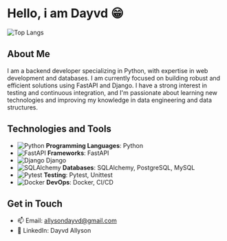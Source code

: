 # Hello, i am Dayvd 😁

![Top Langs](https://github-readme-stats.vercel.app/api/top-langs/?username=dayvd100&layout=compact)

## About Me

I am a backend developer specializing in Python, with expertise in web development and databases. I am currently focused on building robust and efficient solutions using FastAPI and Django. I have a strong interest in testing and continuous integration, and I'm passionate about learning new technologies and improving my knowledge in data engineering and data structures.

## Technologies and Tools

- ![Python](https://img.icons8.com/color/48/000000/python.png) **Programming Languages**: Python
- ![FastAPI](https://img.icons8.com/color/48/000000/fastapi.png) **Frameworks**: FastAPI
- ![Django](https://img.icons8.com/color/48/000000/django.png) Django
- ![SQLAlchemy](https://img.icons8.com/external-flat-juicy-fish/48/external-sqlalchemy-data-engineering-flat-flat-juicy-fish.png) **Databases**: SQLAlchemy, PostgreSQL, MySQL
- ![Pytest](https://img.icons8.com/color/48/000000/pytest.png) **Testing**: Pytest, Unittest
- ![Docker](https://img.icons8.com/color/48/000000/docker.png) **DevOps**: Docker, CI/CD

## Get in Touch
- 📫 Email: allysondayvd@gmail.com
- 🔗 LinkedIn: Dayvd Allyson
